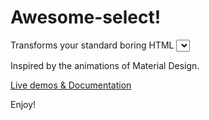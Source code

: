 # Awesome-select!
Transforms your standard boring HTML <select> into a minimalistic beauty. 

Inspired by the animations of Material Design. 

[Live demos & Documentation](http://prevwong.github.io/awesome-select/"Docs")

Enjoy! 
